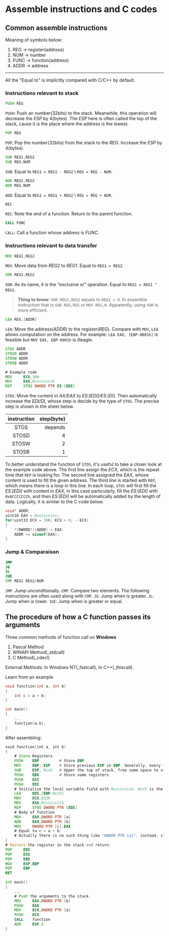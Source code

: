 # Assemble instructions and C codes

## Common assemble instructions

Meaning of symbols below:

1. REG -> register(address)
2. NUM -> number
3. FUNC -> function(address)
4. ADDR -> address

---

All the "Equal to" is implicitly compared with C/C++ by default.

### Instructions relevant to stack

```asm
PUSH REG
```

`PUSH`: Push an number(32bits) to the stack. Meanwhile, this operation will decrease the *ESP* by 4(bytes). The *ESP* here is often called the top of the stack, cause it is the place where the address is the lowest.

```asm
POP REG
```

`POP`: Pop the number(32bits) from the stack to the *REG*. Increase the *ESP* by 4(bytes).

```asm
SUB REG1,REG2
SUB REG,NUM
```

`SUB`: Equal to `REG1 = REG1 - REG2` \ `REG = REG - NUM`.

```asm
ADD REG1,REG2
ADD REG,NUM
```

`ADD`: Equal to `REG1 = REG1 + REG2` \ `REG = REG + NUM`.

```asm
REC
```

`REC`: Note the end of a function. Return to the parent function.

```asm
CALL FUNC
```

`CALL`: Call a function whose address is *FUNC*.

### Instructions relevant to data transfer

```asm
MOV REG1,REG2
```

`MOV`: Move data from *REG2* to *REG1*. Equal to `REG1 = REG2`.

```asm
XOR REG1,REG2
```

`XOR`: As its name, it is the "exclusive or" operation. Equal to `REG1 = REG1 ^ REG2`.
> **Thing to know:** `XOR REG1,REG2` equals to `REG1 = 0`. In assemble instruction that is `SUB REG,REG` or `MOV REG,0`. Apparently, using `XOR` is more efficient.

```asm
LEA REG,[ADDR]
```

`LEA`: Move the address(*ADDR*) to the register(*REG*). Compare with `MOV`, `LEA` allows computation on the address. For example: `LEA EAX, [EBP-0001h]` is feasible but `MOV EAX, EBP-0001h` is illeagle.

```asm
STOS ADDR
STOSD ADDR
STOSW ADDR
STOSB ADDR

# Example code
MOV     ECX,30H
MOV     EAX,0cccccccch
REP     STOS DWORD PTR ES:[EDI]
```

`STOS`: Move the content in *AX/EAX* to *ES:[EDI]/ES:[DI]*. Then automatically increase the *EDI/DI*, whose step is decide by the type of `STOS`. The precise step is shown in the sheet below.

instruction|step(byte)
:---------:|---:
STOS       |depends
STOSD      |4
STOSW      |2
STOSB      |1

To better understand the function of `STOS`, it's useful to take a closer look at the example code above.
The first line assign the *ECX*, which is the repeat time that `REP` is looking for. The second line assigned the *EAX*, whose content is used to fill the given address. The third line is started with `REP`, which means there is a loop in this line. In each loop, `STOS` will first fill the *ES:[EDI]* with content in *EAX*, in this case particularly, fill the *ES:[EDI]* with `0x0CCCCCCCh`, and then *ES:[EDI]* will be automatically added by the length of data.
Logically, it is similar to the C code below.

```c++
void* ADDR;
uint16 EAX = 0xcccccccc;
for(uint32 ECX = 30h; ECX > 0; --ECX)
{
    *(DWORD*)(ADDR) = EAX;
    ADDR += sizeof(EAX);
}
```

### Jump & Comparaison

```asm
JMP
JG
JL
JGE
CMP REG1 REG2/NUM
```

`JMP`: Jump unconditionally.
`CMP`: Compare two elements.
The following instructions are often used along with `CMP`.
`JG`: Jump when is greater.
`JL`: Jump when is lower.
`JGE`: Jump when is greater or equal.

## The procedure of how a C function passes its arguments

Three common methods of function call on **Windows**

1. Pascal Method
2. WINAPI Method(_stdcall)
3. C Method(_cdecl)

External Methods: In Windows NT(_fastcall), In C++(_thiscall).

Learn from an example

```c++
void function(int a, int b)
{
    int c = a + b;
}

int main()
{
    ...
    function(a,b);
}
```

After assembling:

```asm
void function(int a, int b)
{
    # Store Registers
    PUSH    EBP         # Store EBP
    MOV     EBP, ESP    # Store previous ESP in EBP. Generally, every function find its variable with ESP while EBP allways store the ESP for the previous function.
    SUB     ESP, 0cch   # Upper the top of stack, free some space to store the local variables.
    PUSH    EBX         # Store some registers
    PUSH    ESI
    PUSH    EDI
    # Initialize the local variable field with 0cccccccch. 0cch is the machine code of INT 3 and its meaning is break. Hence, the following codes are only generated in debug mode(in visual studio particularly), and they will ensure the function will break whenever we want to access memory uninitialized.
    LEA     EDI,[EBP-0cch]
    MOV     ECX,033h
    MOV     EAX,0cccccccch
    REP     STOS DWORD PTR [EDI]
    # Body of function
    MOV     EAX,DWORD PTR [a]
    ADD     EAX,DWORD PTR [b]
    MOV     DWORD PTR [c],EAX
    # Equal to c = a + b;
    # Actually there is no such thing like "DWORD PTR [a]". instead, it is transferred to "DWORD PTR [EDI+8]". The same for '[b]' and '[c]'.
}
# Restore the register in the stack and return.
POP     EDI
POP     ESI
POP     EBX
MOV     ESP,EBP
POP     EBP
RET

int main()
{
    ...
    # Push the arguments to the stack.
    MOV     EAX,DWORD PTR [b]
    PUSH    EAX
    MOV     ECX,DWORD PTR [a]
    PUSH    ECX
    CALL    function
    ADD     ESP,8
}
```
